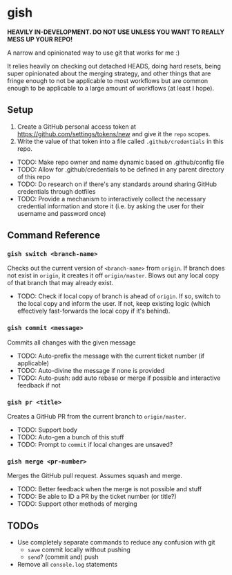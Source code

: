 # gish

**HEAVILY IN-DEVELOPMENT.  DO NOT USE UNLESS YOU WANT TO REALLY MESS UP YOUR REPO!**

A narrow and opinionated way to use git that works for me :)

It relies heavily on checking out detached HEADS, doing hard resets, being super opinionated about the merging strategy,
and other things that are fringe enough to not be applicable to most workflows but are common enough to be applicable to a large amount of workflows (at least I hope).

## Setup

1. Create a GitHub personal access token at https://github.com/settings/tokens/new and give it the `repo` scopes.
1. Write the value of that token into a file called `.github/credentials` in this repo.

- TODO: Make repo owner and name dynamic based on .github/config file
- TODO: Allow for .github/credentials to be defined in any parent directory of this repo
- TODO: Do research on if there's any standards around sharing GitHub credentials through dotfiles
- TODO: Provide a mechanism to interactively collect the necessary credential information and store it (i.e. by asking the user for their username and password once)

## Command Reference

### `gish switch <branch-name>`

Checks out the current version of `<branch-name>` from `origin`.
If branch does not exist in `origin`, it creates it off `origin/master`.
Blows out any local copy of that branch that may already exist.

- TODO: Check if local copy of branch is ahead of `origin`.
If so, switch to the local copy and inform the user.
If not, keep existing logic (which effectively fast-forwards the local copy if it's behind).

### `gish commit <message>`

Commits all changes with the given message

- TODO: Auto-prefix the message with the current ticket number (if applicable)
- TODO: Auto-divine the message if none is provided
- TODO: Auto-push: add auto rebase or merge if possible and interactive feedback if not

### `gish pr <title>`

Creates a GitHub PR from the current branch to `origin/master`.

- TODO: Support body
- TODO: Auto-gen a bunch of this stuff
- TODO: Prompt to `commit` if local changes are unsaved?

### `gish merge <pr-number>`

Merges the GitHub pull request.
Assumes squash and merge.

- TODO: Better feedback when the merge is not possible and stuff
- TODO: Be able to ID a PR by the ticket number (or title?)
- TODO: Support other methods of merging

## TODOs

- Use completely separate commands to reduce any confusion with git
  - `save` commit locally without pushing
  - `send`? (commit and) push
- Remove all `console.log` statements
